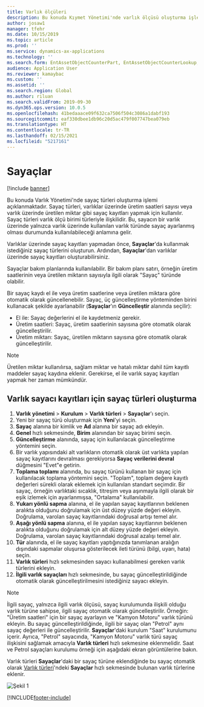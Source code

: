 ```yaml
---
title: Varlık ölçüleri
description: Bu konuda Kıymet Yönetimi'nde varlık ölçüsü oluşturma işlemi açıklanmaktadır.
author: josaw1
manager: tfehr
ms.date: 10/15/2019
ms.topic: article
ms.prod: ''
ms.service: dynamics-ax-applications
ms.technology: ''
ms.search.form: EntAssetObjectCounterPart, EntAssetObjectCounterLookup, EntAssetCounterType, EntAssetObjectCounterTotals
audience: Application User
ms.reviewer: kamaybac
ms.custom: ''
ms.assetid: ''
ms.search.region: Global
ms.author: riluan
ms.search.validFrom: 2019-09-30
ms.dyn365.ops.version: 10.0.5
ms.openlocfilehash: 41bedaaace09f632ca7506f504c3086a1dabf193
ms.sourcegitcommit: eaf330dbee1db96c20d5ac479f007747bea079eb
ms.translationtype: HT
ms.contentlocale: tr-TR
ms.lasthandoff: 02/15/2021
ms.locfileid: "5217161"
---
```

# <a name="counters"></a>Sayaçlar

[!include [banner](../../includes/banner.md)]

Bu konuda Varlık Yönetimi'nde sayaç türleri oluşturma işlemi açıklanmaktadır. Sayaç türleri, varlıklar üzerinde üretim saatleri sayısı veya varlık üzerinde üretilen miktar gibi sayaç kayıtları yapmak için kullanılır. Sayaç türleri varlık ölçü birimi türleriyle ilişkilidir. Bu, sayacın bir varlık üzerinde yalnızca varlık üzerinde kullanılan varlık türünde sayaç ayarlanmış olması durumunda kullanılabileceği anlamına gelir.

Varlıklar üzerinde sayaç kayıtları yapmadan önce, **Sayaçlar**'da kullanmak istediğiniz sayaç türlerini oluşturun. Ardından, **Sayaçlar**'dan varlıklar üzerinde sayaç kayıtları oluşturabilirsiniz. 

Sayaçlar bakım planlarında kullanılabilir. Bir bakım planı satırı, örneğin üretim saatlerinin veya üretilen miktarın sayısıyla ilgili olarak "Sayaç" türünde olabilir. 

Bir sayaç kaydı el ile veya üretim saatlerine veya üretilen miktara göre otomatik olarak güncellenebilir. Sayaç, üç güncelleştirme yönteminden birini kullanacak şekilde ayarlanabilir (**Sayaçlar**'ın **Güncelleştir** alanında seçilir):
  
- El ile: Sayaç değerlerini el ile kaydetmeniz gerekir.  
- Üretim saatleri: Sayaç, üretim saatlerinin sayısına göre otomatik olarak güncelleştirilir.  
- Üretim miktarı: Sayaç, üretilen miktarın sayısına göre otomatik olarak güncelleştirilir.  

>[!NOTE]
>Üretilen miktar kullanılırsa, sağlam miktar ve hatalı miktar dahil *tüm* kayıtlı maddeler sayaç kaydına eklenir. Gerekirse, el ile varlık sayaç kayıtları yapmak her zaman mümkündür.

## <a name="create-counter-types-for-asset-counter-registrations"></a>Varlık sayacı kayıtları için sayaç türleri oluşturma

1. **Varlık yönetimi** > **Kurulum** > **Varlık türleri** > **Sayaçlar**'ı seçin.
2. Yeni bir sayaç türü oluşturmak için **Yeni**'yi seçin.
3. **Sayaç** alanına bir kimlik ve **Ad** alanına bir sayaç adı ekleyin.
4. **Genel** hızlı sekmesinde, **Birim** alanından bir sayaç birimi seçin.
5. **Güncelleştirme** alanında, sayaç için kullanılacak güncelleştirme yöntemini seçin.
6. Bir varlık yapısındaki alt varlıkların otomatik olarak üst varlıkta yapılan sayaç kayıtlarını devralması gerekiyorsa **Sayaç verilerini devral** düğmesini "Evet"e getirin.
7. **Toplama toplamı** alanında, bu sayaç türünü kullanan bir sayaç için kullanılacak toplama yöntemini seçin. "Toplam", toplam değere kayıtlı değerleri sürekli olarak eklemek için kullanılan standart seçimdir. Bir sayaç, örneğin varlıktaki sıcaklık, titreşim veya aşınmayla ilgili olarak bir eşik izlemek için ayarlanmışsa, "Ortalama" kullanılabilir. 
8. **Yukarı yönlü sapma** alanına, el ile yapılan sayaç kayıtlarının beklenen aralıkta olduğunu doğrulamak için üst düzey yüzde değeri ekleyin. Doğrulama, varolan sayaç kayıtlarındaki doğrusal artışı temel alır.
9. **Aşağı yönlü sapma** alanına, el ile yapılan sayaç kayıtlarının beklenen aralıkta olduğunu doğrulamak için alt düzey yüzde değeri ekleyin. Doğrulama, varolan sayaç kayıtlarındaki doğrusal azalışı temel alır.
10. **Tür** alanında, el ile sayaç kayıtları yaptığınızda tanımlanan aralığın dışındaki sapmalar oluşursa gösterilecek ileti türünü (bilgi, uyarı, hata) seçin.
11. **Varlık türleri** hızlı sekmesinden sayacı kullanabilmesi gereken varlık türlerini ekleyin.
12. **İlgili varlık sayaçları** hızlı sekmesinde, bu sayaç güncelleştirildiğinde otomatik olarak güncelleştirilmesini istediğiniz sayacı ekleyin.


>[!NOTE]
>İlgili sayaç, yalnızca ilgili varlık ölçüsü, sayaç kurulumunda ilişkili olduğu varlık türüne sahipse, ilgili sayaç otomatik olarak güncelleştirilir. Örneğin: "Üretim saatleri" için bir sayaç ayarlayın ve "Kamyon Motoru" varlık türünü ekleyin. Bu sayaç güncelleştirildiğinde, ilgili bir sayaç olan "Petrol" aynı sayaç değerleri ile güncelleştirilir. **Sayaçlar**'daki kurulum "Saat" kurulumunu içerir. Ayrıca, "Petrol" sayacında, "Kamyon Motoru" varlık türü sayaç ilişkisini sağlamak amacıyla **Varlık türleri** hızlı sekmesine eklenmelidir. Saat ve Petrol sayaçları kurulumu örneği için aşağıdaki ekran görüntülerine bakın.

Varlık türleri **Sayaçlar**'daki bir sayaç türüne eklendiğinde bu sayaç otomatik olarak  [Varlık türleri](../setup-for-objects/object-types.md)'ndeki **Sayaçlar** hızlı sekmesinde bulunan varlık türlerine eklenir.

![Şekil 1](media/071-setup-for-objects.png)



[!INCLUDE[footer-include](../../../includes/footer-banner.md)]
